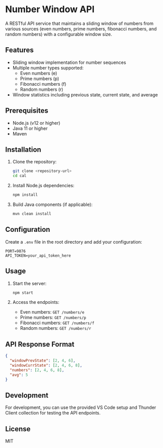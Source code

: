# Number Window API

A RESTful API service that maintains a sliding window of numbers from various sources (even numbers, prime numbers, fibonacci numbers, and random numbers) with a configurable window size.

## Features

- Sliding window implementation for number sequences
- Multiple number types supported:
  - Even numbers (e)
  - Prime numbers (p)
  - Fibonacci numbers (f)
  - Random numbers (r)
- Window statistics including previous state, current state, and average

## Prerequisites

- Node.js (v12 or higher)
- Java 11 or higher
- Maven

## Installation

1. Clone the repository:
   ```bash
   git clone <repository-url>
   cd cal
   ```

2. Install Node.js dependencies:
   ```bash
   npm install
   ```

3. Build Java components (if applicable):
   ```bash
   mvn clean install
   ```

## Configuration

Create a `.env` file in the root directory and add your configuration:

```env
PORT=9876
API_TOKEN=your_api_token_here
```

## Usage

1. Start the server:
   ```bash
   npm start
   ```

2. Access the endpoints:
   - Even numbers: `GET /numbers/e`
   - Prime numbers: `GET /numbers/p`
   - Fibonacci numbers: `GET /numbers/f`
   - Random numbers: `GET /numbers/r`

## API Response Format

```json
{
  "windowPrevState": [2, 4, 6],
  "windowCurrState": [2, 4, 6, 8],
  "numbers": [2, 4, 6, 8],
  "avg": 5
}
```

## Development

For development, you can use the provided VS Code setup and Thunder Client collection for testing the API endpoints.

## License

MIT